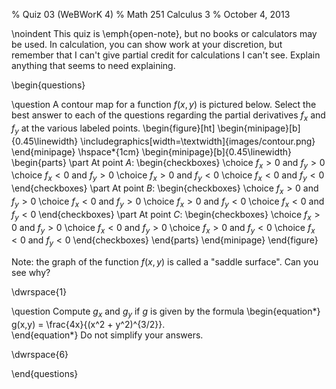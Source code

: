 % Quiz 03 (WeBWorK 4)
% Math 251 Calculus 3
% October 4, 2013 

\noindent
This quiz is \emph{open-note}, but no books or calculators may be used. In calculation, you can show work at your discretion, but remember that I can't give partial credit for calculations I can't see. Explain anything that seems to need explaining.

\begin{questions} 

\question A contour map for a function $f(x,y)$ is pictured below. Select the best answer to each of the questions regarding the partial derivatives $f_x$ and $f_y$ at the various labeled points.
\begin{figure}[ht]
    \begin{minipage}[b]{0.45\linewidth}
        \includegraphics[width=\textwidth]{images/contour.png}
    \end{minipage} \hspace*{1cm}
    \begin{minipage}[b]{0.45\linewidth}
        \begin{parts}
        \part At point $A$:
        \begin{checkboxes}
            \choice $f_x > 0$ and $f_y > 0$
            \choice $f_x < 0$ and $f_y > 0$
            \choice $f_x > 0$ and $f_y < 0$
            \choice $f_x < 0$ and $f_y < 0$
        \end{checkboxes}
        \part At point $B$:
        \begin{checkboxes}
            \choice $f_x > 0$ and $f_y > 0$
            \choice $f_x < 0$ and $f_y > 0$
            \choice $f_x > 0$ and $f_y < 0$
            \choice $f_x < 0$ and $f_y < 0$
        \end{checkboxes}
        \part At point $C$:
        \begin{checkboxes}
            \choice $f_x > 0$ and $f_y > 0$
            \choice $f_x < 0$ and $f_y > 0$
            \choice $f_x > 0$ and $f_y < 0$
            \choice $f_x < 0$ and $f_y < 0$
        \end{checkboxes}
        \end{parts}
    \end{minipage}
\end{figure}

Note: the graph of the function $f(x,y)$ is called a "saddle surface". Can you see why?

\dwrspace{1}

\question Compute $g_x$ and $g_y$ if $g$ is given by the formula 
\begin{equation*}
    g(x,y) = \frac{4x}{(x^2 + y^2)^{3/2}}.    
\end{equation*}
Do not simplify your answers.

\dwrspace{6}

\end{questions}